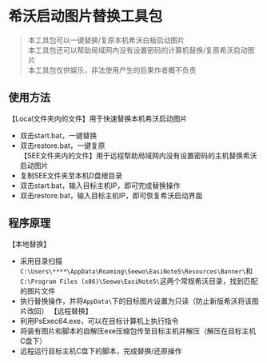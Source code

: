 # 希沃启动图片替换工具包

> 本工具包可以一键替换/复原本机希沃白板启动图片  
> 本工具包还可以帮助局域网内没有设置密码的计算机替换/复原希沃启动图片  
> 本工具包仅供娱乐，非法使用产生的后果作者概不负责  

## 使用方法  
【Local文件夹内的文件】用于快速替换本机希沃启动图片  
* 双击start.bat，一键替换  
* 双击restore.bat，一键复原  
【SEE文件夹内的文件】用于远程帮助局域网内没有设置密码的主机替换希沃启动图片  
* 复制SEE文件夹至本机D盘根目录  
* 双击start.bat，输入目标主机IP，即可完成替换操作  
* 双击restore.bat，输入目标主机IP，即可恢复希沃启动界面  

## 程序原理
【本地替换】  
* 采用目录扫描`C:\Users\****\AppData\Roaming\Seewo\EasiNote5\Resources\Banner\`和`C:\Program Files (x86)\Seewo\EasiNote5\`这两个常规希沃目录，找到匹配的图片文件  
* 执行替换操作，并将`AppData\`下的目标图片设置为只读（防止新版希沃将该图片改回）
【远程替换】  
* 利用PsExec64.exe，可以在目标计算机上执行指令
* 将装有图片和脚本的自解压exe压缩包传至目标主机并解压（解压在目标主机C盘下）  
* 远程运行目标主机C盘下的脚本，完成替换/还原操作  
